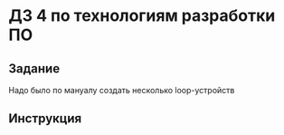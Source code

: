 # ДЗ 4 по технологиям разработки ПО
## Задание
Надо было по мануалу создать несколько loop-устройств

## Инструкция

